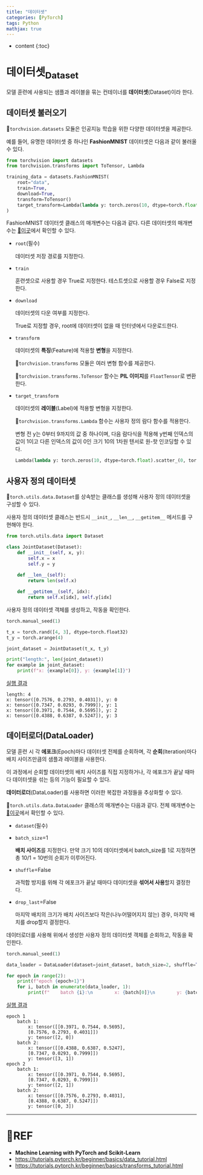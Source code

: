 ```yaml
---
title: "데이터셋"
categories: [PyTorch]
tags: Python
mathjax: true
---
```


* content
{:toc}
# 데이터셋<sub>Dataset</sub>

모델 훈련에 사용되는 샘플과 레이블을 묶는 컨테이너를 **데이터셋**(Dataset)이라 한다.

## 데이터셋 불러오기

🧶`torchvision.datasets` 모듈은 인공지능 학습을 위한 다양한 데이터셋을 제공한다.

예를 들어, 유명한 데이터셋 중 하나인 **FashionMNIST** 데이터셋은 다음과 같이 불러올 수 있다.

```python
from torchvision import datasets
from torchvision.transforms import ToTensor, Lambda

training_data = datasets.FashionMNIST(
    root="data",
    train=True,
    download=True,
    transform=ToTensor()
    target_transform=Lambda(lambda y: torch.zeros(10, dtype=torch.float).scatter_(0, torch.tensor(y), value=1))
)
```

FashionMNIST 데이터셋 클래스의 매개변수는 다음과 같다. 다른 데이터셋의 매개변수는 [📌이곳](https://pytorch.org/vision/stable/datasets.html)에서 확인할 수 있다.

-   `root`(필수)

    데이터셋 저장 경로를 지정한다.

-   `train`

    훈련셋으로 사용할 경우 True로 지정한다. 테스트셋으로 사용할 경우 False로 지정한다.

-   `download`

    데이터셋의 다운 여부를 지정한다.

    True로 지정할 경우, root에 데이터셋이 없을 때 인터넷에서 다운로드한다.

-   `transform`

    데이터셋의 **특징**(Feature)에 적용할 **변형**을 지정한다.

    🧶`torchvision.transforms` 모듈은 여러 변형 함수를 제공한다.

    🧶`torchvision.transforms.ToTensor` 함수는 **PIL 이미지**를 `FloatTensor`로 변환한다.

-   `target_transform`

    데이터셋의 **레이블**(Label)에 적용할 변형을 지정한다.

    🧶`torchvision.transforms.Lambda` 함수는 사용자 정의 람다 함수를 적용한다.

    변형 전 y는 0부터 9까지의 값 중 하나이며, 다음 람다식을 적용해 y번째 인덱스의 값이 1이고 다른 인덱스의 값이 0인 크기 10의 1차원 텐서로 원-핫 인코딩할 수 있다.

    ```python
    Lambda(lambda y: torch.zeros(10, dtype=torch.float).scatter_(0, torch.tensor(y), value=1))
    ```

## 사용자 정의 데이터셋

🧶`torch.utils.data.Dataset`를 상속받는 클래스를 생성해 사용자 정의 데이터셋을 구성할 수 있다.

사용자 정의 데이터셋 클래스는 반드시 `__init_`, `__len__`, `__getitem__` 메서드를 구현해야 한다.

```python
from torch.utils.data import Dataset

class JointDataset(Dataset):
    def __init__(self, x, y):
        self.x = x
        self.y = y
    
    def __len__(self):
        return len(self.x)

    def __getitem__(self, idx):
        return self.x[idx], self.y[idx]
```

사용자 정의 데이터셋 객체를 생성하고, 작동을 확인한다.

```python
torch.manual_seed(1)

t_x = torch.rand([4, 3], dtype=torch.float32)
t_y = torch.arange(4)

joint_dataset = JointDataset(t_x, t_y)

print("length:", len(joint_dataset))
for example in joint_dataset:
    print(f"x: {example[0]}, y: {example[1]}")
```

<u>실행 결과</u>

```
length: 4
x: tensor([0.7576, 0.2793, 0.4031]), y: 0
x: tensor([0.7347, 0.0293, 0.7999]), y: 1
x: tensor([0.3971, 0.7544, 0.5695]), y: 2
x: tensor([0.4388, 0.6387, 0.5247]), y: 3
```

## 데이터로더(DataLoader)

모델 훈련 시 각 **에포크**(Epoch)마다 데이터셋 전체를 순회하며, 각 **순회**(Iteration)마다 배치 사이즈만큼의 샘플과 레이블을 사용한다.

이 과정에서 순회할 데이터셋의 배치 사이즈를 직접 지정하거나, 각 에포크가 끝날 때마다 데이터셋을 섞는 등의 기능이 필요할 수 있다.

**데이터로더**(DataLoader)를 사용하면 이러한 복잡한 과정들을 추상화할 수 있다.

🧶`torch.utils.data.DataLoader` 클래스의 매개변수는 다음과 같다. 전체 매개변수는 [📌이곳](https://pytorch.org/docs/stable/data.html)에서 확인할 수 있다.

-   `dataset`(필수)

-   `batch_size`=1

    **배치 사이즈**를 지정한다. 만약 크기 10의 데이터셋에서 batch_size를 1로 지정하면 총 10/1 = 10번의 순회가 이루어진다.

- `shuffle`=False

    과적합 방지를 위해 각 에포크가 끝날 때마다 데이터셋을 **섞어서 사용**할지 결정한다.

- `drop_last`=False

    마지막 배치의 크기가 배치 사이즈보다 작은(나누어떨어지지 않는) 경우, 마지막 배치를 drop할지 결정한다.

데이터로더를 사용해 위에서 생성한 사용자 정의 데이터셋 객체를 순회하고, 작동을 확인한다.

```python
torch.manual_seed(1)

data_loader = DataLoader(dataset=joint_dataset, batch_size=2, shuffle=True)

for epoch in range(2):
    print(f"epoch {epoch+1}")
    for i, batch in enumerate(data_loader, 1):
        print(f"    batch {i}:\n        x: {batch[0]}\n        y: {batch[1]}")
```

<u>실행 결과</u>

```
epoch 1
    batch 1:
        x: tensor([[0.3971, 0.7544, 0.5695],
        [0.7576, 0.2793, 0.4031]])
        y: tensor([2, 0])
    batch 2:
        x: tensor([[0.4388, 0.6387, 0.5247],
        [0.7347, 0.0293, 0.7999]])
        y: tensor([3, 1])
epoch 2
    batch 1:
        x: tensor([[0.3971, 0.7544, 0.5695],
        [0.7347, 0.0293, 0.7999]])
        y: tensor([2, 1])
    batch 2:
        x: tensor([[0.7576, 0.2793, 0.4031],
        [0.4388, 0.6387, 0.5247]])
        y: tensor([0, 3])
```

---

# 📌REF

-   **Machine Learning with PyTorch and Scikit-Learn**
-   <https://tutorials.pytorch.kr/beginner/basics/data_tutorial.html>
-   <https://tutorials.pytorch.kr/beginner/basics/transforms_tutorial.html>

 
